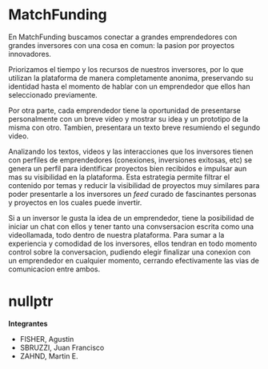 # MatchFunding
En MatchFunding buscamos conectar a grandes emprendedores con grandes inversores con una cosa en comun: la pasion por proyectos innovadores.

Priorizamos el tiempo y los recursos de nuestros inversores, por lo que utilizan la plataforma de manera completamente anonima, preservando su identidad hasta el momento de hablar con un emprendedor que ellos han seleccionado previamente.

Por otra parte, cada emprendedor tiene la oportunidad de presentarse personalmente con un breve video y mostrar su idea y un
prototipo de la misma con otro. Tambien, presentara un texto breve resumiendo el segundo video.

Analizando los textos, videos y las interacciones que los inversores tienen con perfiles de emprendedores (conexiones, inversiones exitosas, etc) se genera un perfil para identificar proyectos bien recibidos e impulsar aun mas su visibilidad en la plataforma. Esta estrategia permite filtrar el contenido por temas y reducir la visibilidad de proyectos muy similares para poder presentarle a los inversores un *feed* curado de fascinantes personas y proyectos en los cuales puede invertir.

Si a un inversor le gusta la idea de un emprendedor, tiene la posibilidad de iniciar un chat con ellos y tener tanto una convsersacion escrita como una videollamada, todo dentro de nuestra plataforma. Para sumar a la experiencia y comodidad de los inversores, ellos tendran en todo momento control sobre la conversacion, pudiendo elegir finalizar una conexion con un emprendedor en cualquier momento, cerrando efectivamente las vias de comunicacion entre ambos.

# nullptr
**Integrantes**
- FISHER, Agustin
- SBRUZZI, Juan Francisco
- ZAHND, Martin E.
